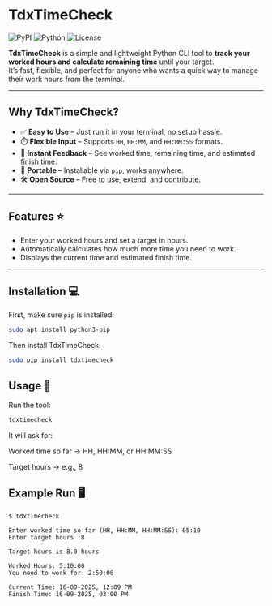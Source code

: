# TdxTimeCheck

![PyPI](https://img.shields.io/pypi/v/tdxtimecheck?color=blue) ![Python](https://img.shields.io/badge/python-3.6%2B-blue) ![License](https://img.shields.io/badge/license-MIT-green)

**TdxTimeCheck** is a simple and lightweight Python CLI tool to **track your worked hours and calculate remaining time** until your target.  
It’s fast, flexible, and perfect for anyone who wants a quick way to manage their work hours from the terminal.  

---

## Why TdxTimeCheck?

- ✅ **Easy to Use** – Just run it in your terminal, no setup hassle.  
- ⏱️ **Flexible Input** – Supports `HH`, `HH:MM`, and `HH:MM:SS` formats.  
- 📢 **Instant Feedback** – See worked time, remaining time, and estimated finish time.  
- 🔗 **Portable** – Installable via `pip`, works anywhere.  
- 🛠️ **Open Source** – Free to use, extend, and contribute.  

---

## Features ⭐

- Enter your worked hours and set a target in hours.  
- Automatically calculates how much more time you need to work.  
- Displays the current time and estimated finish time.  

---

## Installation 💻

First, make sure `pip` is installed:

```bash
sudo apt install python3-pip
```

Then install TdxTimeCheck:
```bash
sudo pip install tdxtimecheck
```

## Usage 🚀
Run the tool:
```bash
tdxtimecheck
```

It will ask for:

Worked time so far → HH, HH:MM, or HH:MM:SS

Target hours → e.g., 8


## Example Run 🖥️
```
$ tdxtimecheck
 
Enter worked time so far (HH, HH:MM, HH:MM:SS): 05:10  
Enter target hours :8

Target hours is 8.0 hours

Worked Hours: 5:10:00
You need to work for: 2:50:00

Current Time: 16-09-2025, 12:09 PM
Finish Time: 16-09-2025, 03:00 PM
```

